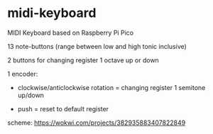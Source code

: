 # midi-keyboard
MIDI Keyboard based on Raspberry Pi Pico

13 note-buttons (range between low and high tonic inclusive)

2 buttons for changing register 1 octave up or down

1 encoder:

- clockwise/anticlockwise rotation = changing register 1 semitone up/down
  
- push = reset to default register

scheme: https://wokwi.com/projects/382935883407822849
